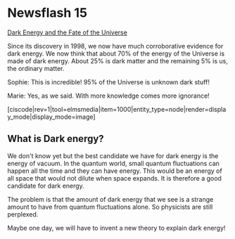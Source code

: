 # Newsflash 15

[Dark Energy and the Fate of the Universe](http://www.nbcnews.com/id/28256534/ns/technology_and_science-space/t/mysterious-dark-energy-demystified/#.Ubc4oOvHRqM)

Since its discovery in 1998, we now have much corroborative evidence for dark energy. We now think that about 70% of the energy of the Universe is made of dark energy. About 25% is dark matter and the remaining 5% is us, the ordinary matter.

Sophie: This is incredible! 95% of the Universe is unknown dark stuff!

Marie: Yes, as we said. With more knowledge comes more ignorance!

\[ciscode\|rev=1\|tool=elmsmedia\|item=1000\|entity\_type=node\|render=display\_mode\|display\_mode=image\]

## What is Dark energy?

We don't know yet but the best candidate we have for dark energy is the energy of vacuum. In the quantum world, small quantum fluctuations can happen all the time and they can have energy. This would be an energy of all space that would not dilute when space expands. It is therefore a good candidate for dark energy.

The problem is that the amount of dark energy that we see is a strange amount to have from quantum fluctuations alone. So physicists are still perplexed.

Maybe one day, we will have to invent a new theory to explain dark energy!

